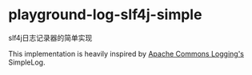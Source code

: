 # playground-log-slf4j-simple

slf4j日志记录器的简单实现

This implementation is heavily inspired by [Apache Commons Logging's](http://commons.apache.org/logging/) SimpleLog.